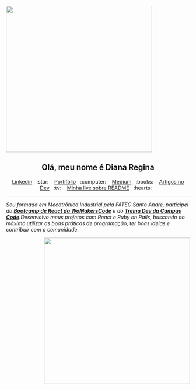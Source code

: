 <img src="https://user-images.githubusercontent.com/46378210/87106214-4a117480-c233-11ea-9956-633d796947f0.png" width="400"/>

<p align="center">
<h2 align="center">Olá, meu nome é Diana Regina</h2> 
  

<p align="center">
  <a href="https://www.linkedin.com/in/diana-regina-a96840173/">Linkedin</a>&nbsp;&nbsp;&nbsp;:star:&nbsp;&nbsp;&nbsp;
  <a href="https://dianaregina.netlify.app/">Portifólio</a>&nbsp;&nbsp;&nbsp;:computer:&nbsp;&nbsp;&nbsp;
  <a href="https://medium.com/@dianareginadr19">Medium</a>&nbsp;&nbsp;&nbsp;:books:&nbsp;&nbsp;&nbsp;
  <a href="https://dev.to/dianaops">Artigos no Dev</a>&nbsp;&nbsp;&nbsp;:tv:&nbsp;&nbsp;&nbsp;
  <a href="https://www.youtube.com/watch?v=2A_ebBA3jzM&t=3951s">Minha live sobre README</a>&nbsp;&nbsp;&nbsp;:hearts:&nbsp;&nbsp;&nbsp;
</p>

</p>

<hr>

<em>

Sou formada em Mecatrônica Industrial pela FATEC Santo André, participei do [**Bootcamp de React da WoMakersCode**](https://github.com/reginadiana/womakerscode-react) e do [**Treina Dev da Campus Code**](https://github.com/reginadiana/treina-dev-turma-3).Desenvolvo meus projetos com React e Ruby on Rails, buscando ao máximo utilizar as boas práticas de programação, ter boas ideias e contribuir com a comunidade.

</em>

<p align="right">
<img src="https://user-images.githubusercontent.com/46378210/87106217-4b42a180-c233-11ea-855c-5332d1651e3a.png" width="400"/>
</p>
